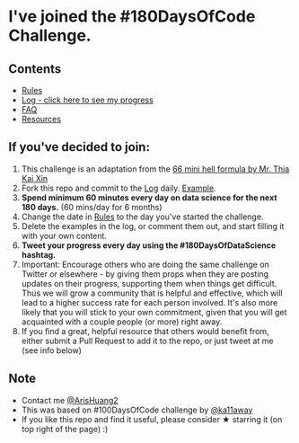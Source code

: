 # I've joined the #180DaysOfCode Challenge.

## Contents
* [Rules](rules.md)
* [Log - click here to see my progress](log.md)
* [FAQ](FAQ.md)
* [Resources](resources.md)

## If you've decided to join:
1. This challenge is an adaptation from the [66 mini hell formula by Mr. Thia Kai Xin](https://www.quora.com/How-do-I-become-a-data-scientist-without-a-PhD/answer/Thia-Kai-Xin)
2. Fork this repo and commit to the [Log](log.md) daily. [Example](https://github.com/arishuynhvan/180-days-of-datascience/blob/master/log.md).
3. **Spend minimum 60 minutes every day on data science for the next 180 days.** (60 mins/day for 6 months)
4. Change the date in [Rules](rules.md) to the day you've started the challenge.
5. Delete the examples in the log, or comment them out, and start filling it with your own content.
6. **Tweet your progress every day using the #180DaysOfDataScience hashtag.**
7. Important: Encourage others who are doing the same challenge on Twitter or elsewhere - by giving them props when they are posting updates on their progress, supporting them when things get difficult. Thus we will grow a community that is helpful and effective, which will lead to a higher success rate for each person involved. It's also more likely that you will stick to your own commitment, given that you will get acquainted with a couple people (or more) right away.
9. If you find a great, helpful resource that others would benefit from, either submit a Pull Request to add it to the repo, or just tweet at me (see info below)

## Note
* Contact me [@ArisHuang2](https://twitter.com/ArisHuang2)
* This was based on #100DaysOfCode challenge by [@ka11away](https://twitter.com/ka11away)
* If you like this repo and find it useful, please consider &#9733; starring it (on top right of the page) :)
